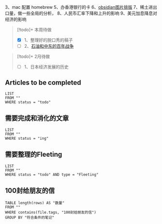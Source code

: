 3、mac 配置 homebrew
5、办香港银行的卡
6、[obsidian图片排版](https://www.bilibili.com/video/BV1fB4y1i7qf/?spm_id_from=333.337.search-card.all.click&vd_source=ae99cbe2bab29b19bc05583b76d35b48)
7、稀土进出口量，做一些全局的分析，
8、人民币汇率下降和上升的影响
9、美元加息降息对经济的影响



> [!todo]+ 本周待做
> - [x] 1、整理好的脱口秀的稿子
> - [ ] 2、[石油和中东的百年战争](app://obsidian.md/%E7%BB%8F%E6%B5%8E/%E8%B4%A2%E7%BB%8F%E8%A7%82%E7%82%B9/%E7%9F%B3%E6%B2%B9%E5%92%8C%E4%B8%AD%E4%B8%9C%E7%9A%84%E7%99%BE%E5%B9%B4%E6%88%98%E4%BA%89.md)


> [!todo]+ 2月待做
> - [ ] 1、日本经济发展的历史

## Articles to be completed
```dataview 
LIST
FROM ""
WHERE status = "todo" 
```


## 需要完成和消化的文章
```dataview 
LIST
FROM ""
WHERE status = "ing"
```

## 需要整理的Fleeting
```dataview 
LIST
FROM ""
WHERE status = "todo" AND type = "Fleeting"
```

## 100封给朋友的信 
```dataview 
TABLE length(rows) AS "数量"
FROM ""
WHERE contains(file.tags, "100封给朋友的信")
GROUP BY "符合条件的笔记"
```

